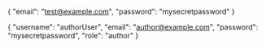 {
"email": "test@example.com",
"password": "mysecretpassword"
}

{
"username": "authorUser",
"email": "author@example.com",
"password": "mysecretpassword",
"role": "author"
}
